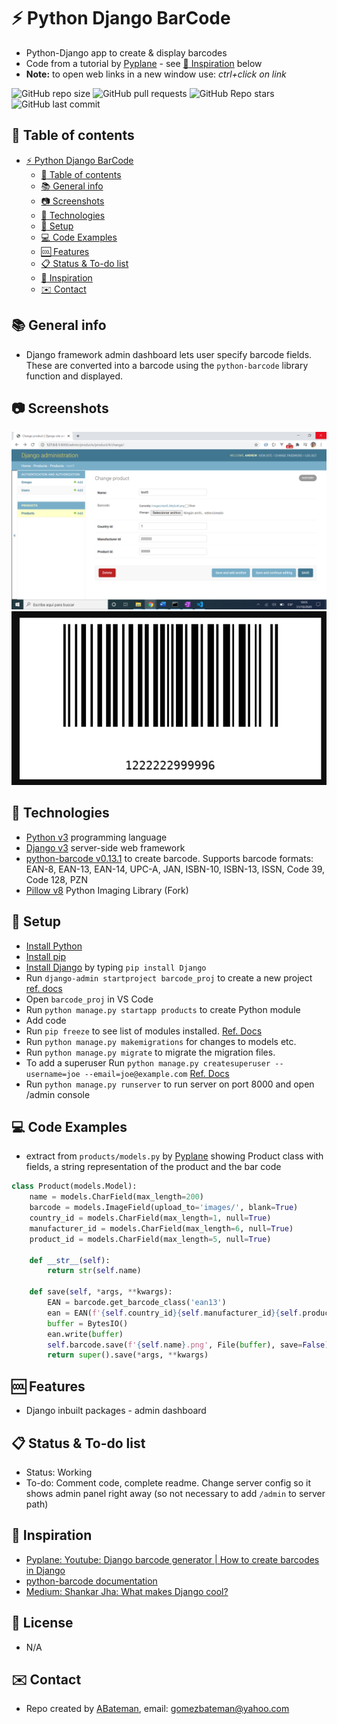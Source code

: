 # :zap: Python Django BarCode

* Python-Django app to create & display barcodes
* Code from a tutorial by [Pyplane](https://www.youtube.com/channel/UCQtHyVB4O4Nwy1ff5qQnyRw) - see [:clap: Inspiration](#clap-inspiration) below
* **Note:** to open web links in a new window use: _ctrl+click on link_

![GitHub repo size](https://img.shields.io/github/repo-size/AndrewJBateman/python-django-barcode?style=plastic)
![GitHub pull requests](https://img.shields.io/github/issues-pr/AndrewJBateman/python-django-barcode?style=plastic)
![GitHub Repo stars](https://img.shields.io/github/stars/AndrewJBateman/python-django-barcode?style=plastic)
![GitHub last commit](https://img.shields.io/github/last-commit/AndrewJBateman/python-django-barcode?style=plastic)

## :page_facing_up: Table of contents

* [:zap: Python Django BarCode](#zap-python-django-barcode)
	* [:page_facing_up: Table of contents](#page_facing_up-table-of-contents)
	* [:books: General info](#books-general-info)
	* [:camera: Screenshots](#camera-screenshots)
	* [:signal_strength: Technologies](#signal_strength-technologies)
	* [:floppy_disk: Setup](#floppy_disk-setup)
	* [:computer: Code Examples](#computer-code-examples)
	* [:cool: Features](#cool-features)
	* [:clipboard: Status & To-do list](#clipboard-status--to-do-list)
	* [:clap: Inspiration](#clap-inspiration)
	* [:envelope: Contact](#envelope-contact)

## :books: General info

* Django framework admin dashboard lets user specify barcode fields. These are converted into a barcode using the `python-barcode` library function and displayed.

## :camera: Screenshots

![screen print](./img/admin.png)
![screen print](./img/barcode.png)

## :signal_strength: Technologies

* [Python v3](https://www.python.org/) programming language
* [Django v3](https://www.djangoproject.com/) server-side web framework
* [python-barcode v0.13.1](https://pypi.org/project/python-barcode/) to create barcode. Supports barcode formats: EAN-8, EAN-13, EAN-14, UPC-A, JAN, ISBN-10, ISBN-13, ISSN, Code 39, Code 128, PZN
* [Pillow v8](https://pypi.org/project/Pillow/) Python Imaging Library (Fork)

## :floppy_disk: Setup

* [Install Python](https://docs.python-guide.org/starting/installation/)
* [Install pip](https://docs.python-guide.org/dev/virtualenvs/#installing-pipenv)
* [Install Django](https://docs.djangoproject.com/en/3.1/howto/windows/) by typing `pip install Django`
* Run `django-admin startproject barcode_proj` to create a new project [ref. docs](https://docs.djangoproject.com/en/3.1/intro/tutorial01/)
* Open `barcode_proj` in VS Code
* Run `python manage.py startapp products` to create Python module
* Add code
* Run `pip freeze` to see list of modules installed. [Ref. Docs](https://pip.pypa.io/en/stable/reference/pip_freeze/)
* Run `python manage.py makemigrations` for changes to models etc.
* Run `python manage.py migrate` to migrate the migration files.
* To add a superuser Run `python manage.py createsuperuser --username=joe --email=joe@example.com` [Ref. Docs](https://docs.djangoproject.com/en/3.1/topics/auth/default/)
* Run `python manage.py runserver` to run server on port 8000 and open /admin console

## :computer: Code Examples

* extract from `products/models.py` by [Pyplane](https://www.youtube.com/channel/UCQtHyVB4O4Nwy1ff5qQnyRw)  showing Product class with fields, a string representation of the product and the bar code

```python
class Product(models.Model):
    name = models.CharField(max_length=200)
    barcode = models.ImageField(upload_to='images/', blank=True)
    country_id = models.CharField(max_length=1, null=True)
    manufacturer_id = models.CharField(max_length=6, null=True)
    product_id = models.CharField(max_length=5, null=True)

    def __str__(self):
        return str(self.name)

    def save(self, *args, **kwargs):
        EAN = barcode.get_barcode_class('ean13')
        ean = EAN(f'{self.country_id}{self.manufacturer_id}{self.product_id}', writer=ImageWriter())
        buffer = BytesIO()
        ean.write(buffer)
        self.barcode.save(f'{self.name}.png', File(buffer), save=False)
        return super().save(*args, **kwargs)
```

## :cool: Features

* Django inbuilt packages - admin dashboard

## :clipboard: Status & To-do list

* Status: Working
* To-do: Comment code, complete readme. Change server config so it shows admin panel right away (so not necessary to add `/admin` to server path)

## :clap: Inspiration

* [Pyplane: Youtube: Django barcode generator | How to create barcodes in Django](https://www.youtube.com/watch?v=VDIJ4GgKxR8&t=102s)
* [python-barcode documentation](https://python-barcode.readthedocs.io/en/stable/barcode.html#creating-barcodes-as-image)
* [Medium: Shankar Jha: What makes Django cool?](https://medium.com/@shankarj67/what-makes-django-cool-5d7cad83de5c)

## :file_folder: License

* N/A

## :envelope: Contact

* Repo created by [ABateman](https://github.com/AndrewJBateman), email: gomezbateman@yahoo.com

